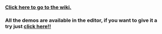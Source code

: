 ### [Click here to go to the wiki.](https://github.com/Pagunasa/tfg-gmj/wiki)

### All the demos are available in the editor, if you want to give it a try just [click here!!](https://pagunasa.github.io/tfg-gmj/)
